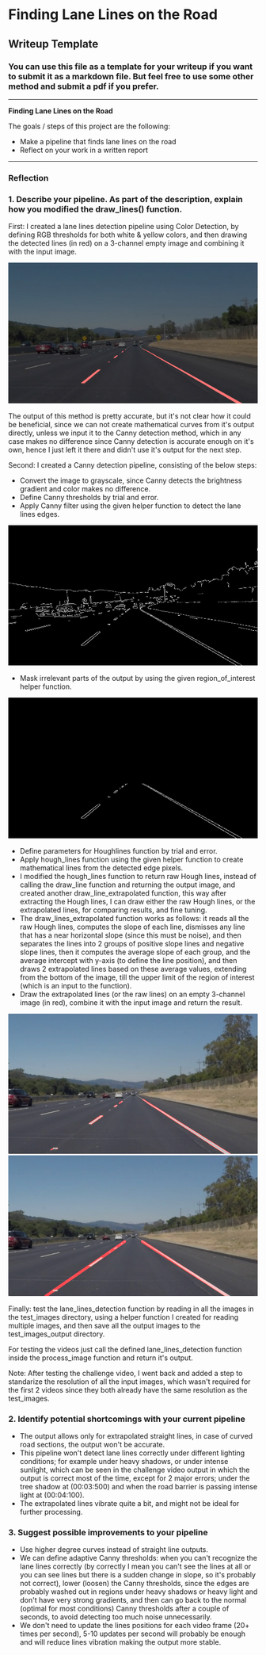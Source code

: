 # **Finding Lane Lines on the Road** 

## Writeup Template

### You can use this file as a template for your writeup if you want to submit it as a markdown file. But feel free to use some other method and submit a pdf if you prefer.

---

**Finding Lane Lines on the Road**

The goals / steps of this project are the following:
* Make a pipeline that finds lane lines on the road
* Reflect on your work in a written report


[//]: # (Image References)

[image1]: ./examples/my-results/color-detection.jpg "Color-detection"
[image2]: ./examples/my-results/canny.jpg "Canny"
[image3]: ./examples/my-results/canny-masked.jpg "Canny-masked"
[image4]: ./examples/my-results/raw-Hough-lines.jpg "Raw-Hough-lines"
[image5]: ./examples/my-results/extrapolated-lines.jpg "Extrapolated-lines"

---

### Reflection

### 1. Describe your pipeline. As part of the description, explain how you modified the draw_lines() function.

First: I created a lane lines detection pipeline using Color Detection, by defining RGB thresholds for both white & yellow colors, 
and then drawing the detected lines (in red) on a 3-channel empty image and combining it with the input image.

![alt text][image1]

The output of this method is pretty accurate, but it's not clear how it could be beneficial, since we can not create mathematical curves from it's output directly, unless we input it to the Canny detection method, which in any case makes no difference since Canny detection is accurate enough on it's own, hence I just left it there and didn't use it's output for the next step.

Second: I created a Canny detection pipeline, consisting of the below steps:
* Convert the image to grayscale, since Canny detects the brightness gradient and color makes no difference.
* Define Canny thresholds by trial and error.
* Apply Canny filter using the given helper function to detect the lane lines edges.

![alt text][image2]

* Mask irrelevant parts of the output by using the given region_of_interest helper function.

![alt text][image3]

* Define parameters for Houghlines function by trial and error.
* Apply hough_lines function using the given helper function to create mathematical lines from the detected edge pixels.
* I modified the hough_lines function to return raw Hough lines, instead of calling the draw_line function and returning the output image, and created another draw_line_extrapolated function, this way after extracting the Hough lines, I can draw either the raw Hough lines, or the extrapolated lines, for comparing results, and fine tuning.
* The draw_lines_extrapolated function works as follows: it reads all the raw Hough lines, computes the slope of each line, dismisses any line that has a near horizontal slope (since this must be noise), and then separates the lines into 2 groups of positive slope lines and negative slope lines, then it computes the average slope of each group, and the average intercept with y-axis (to define the line position), and then draws 2 extrapolated lines based on these average values, extending from the bottom of the image, till the upper limit of the region of interest (which is an input to the function).
* Draw the extrapolated lines (or the raw lines) on an empty 3-channel image (in red), combine it with the input image and return the result.

![alt text][image4]
![alt text][image5]

Finally: test the lane_lines_detection function by reading in all the images in the test_images directory, using a helper function I created for reading multiple images, and then save all the output images to the test_images_output directory.

For testing the videos just call the defined lane_lines_detection function inside the process_image function and return it's output.

Note: After testing the challenge video, I went back and added a step to standarize the resolution of all the input images, which wasn't required for the first 2 videos since they both already have the same resolution as the test_images.


### 2. Identify potential shortcomings with your current pipeline

* The output allows only for extrapolated straight lines, in case of curved road sections, the output won't be accurate.
* This pipeline won't detect lane lines correctly under different lighting conditions; for example under heavy shadows, or under intense sunlight, which can be seen in the challenge video output in which the output is correct most of the time, except for 2 major errors; under the tree shadow at (00:03:500) and when the road barrier is passing intense light at (00:04:100).
* The extrapolated lines vibrate quite a bit, and might not be ideal for further processing.

### 3. Suggest possible improvements to your pipeline

* Use higher degree curves instead of straight line outputs.
* We can define adaptive Canny thresholds: when you can't recognize the lane lines correctly (by correctly I mean you can't see the lines at all or you can see lines but there is a sudden change in slope, so it's probably not correct), lower (loosen) the Canny thresholds, since the edges are probably washed out in regions under heavy shadows or heavy light and don't have very strong gradients, and then can go back to the normal (optimal for most conditions) Canny thresholds after a couple of seconds, to avoid detecting too much noise unnecessarily.
* We don't need to update the lines positions for each video frame (20+ times per second), 5-10 updates per second will probably be enough and will reduce lines vibration making the output more stable.